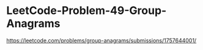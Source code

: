 # LeetCode-Problem-49-Group-Anagrams
https://leetcode.com/problems/group-anagrams/submissions/1757644001/
